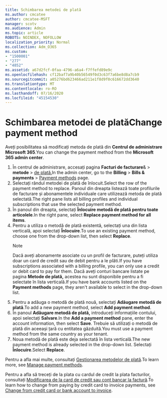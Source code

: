 ```yaml
---
title: Schimbarea metodei de plată
ms.author: cmcatee
author: cmcatee-MSFT
manager: scotv
ms.audience: Admin
ms.topic: article
ROBOTS: NOINDEX, NOFOLLOW
localization_priority: Normal
ms.collection: Adm_O365
ms.custom:
- "1500001"
- "277"
- "4852"
ms.assetid: a67d2fcf-0faa-4796-a6a4-f7ffefd89e9c
ms.openlocfilehash: cf12baf7a9b40b56549f0d3c63f7a6be8d8a7cb9
ms.sourcegitcommit: a05276bd623466ad211e1f8d9f0c616672dd3640
ms.translationtype: MT
ms.contentlocale: ro-RO
ms.lasthandoff: 07/16/2020
ms.locfileid: "45154530"
---
```

# <a name="change-payment-method"></a><span data-ttu-id="dbe6c-102">Schimbarea metodei de plată</span><span class="sxs-lookup"><span data-stu-id="dbe6c-102">Change payment method</span></span>

<span data-ttu-id="dbe6c-103">Aveți posibilitatea să modificați metoda de plată din **Centrul de administrare Microsoft 365**.</span><span class="sxs-lookup"><span data-stu-id="dbe6c-103">You can change the payment method from the **Microsoft 365 admin center**.</span></span>
  
1. <span data-ttu-id="dbe6c-104">În centrul de administrare, accesați pagina **Facturi de facturare**&  >  **metode**  >  [de plată.](https://go.microsoft.com/fwlink/p/?linkid=2018806)</span><span class="sxs-lookup"><span data-stu-id="dbe6c-104">In the admin center, go to the **Billing** > **Bills & payments** > [Payment methods](https://go.microsoft.com/fwlink/p/?linkid=2018806) page.</span></span>
2. <span data-ttu-id="dbe6c-105">Selectați rândul metodei de plată de înlocuit.</span><span class="sxs-lookup"><span data-stu-id="dbe6c-105">Select the row of the payment method to replace.</span></span> <span data-ttu-id="dbe6c-106">Panoul din dreapta listează toate profilurile de facturare și abonamentele individuale care utilizează metoda de plată selectată.</span><span class="sxs-lookup"><span data-stu-id="dbe6c-106">The right pane lists all billing profiles and individual subscriptions that use the selected payment method.</span></span>
3. <span data-ttu-id="dbe6c-107">În panoul din dreapta, selectați **Înlocuire metodă de plată pentru toate articolele**.</span><span class="sxs-lookup"><span data-stu-id="dbe6c-107">In the right pane, select **Replace payment method for all items**.</span></span>
4. <span data-ttu-id="dbe6c-108">Pentru a utiliza o metodă de plată existentă, selectați una din lista verticală, apoi selectați **Înlocuire**.</span><span class="sxs-lookup"><span data-stu-id="dbe6c-108">To use an existing payment method, choose one from the drop-down list, then select **Replace**.</span></span>
    > [!NOTE]
    > <span data-ttu-id="dbe6c-109">Dacă aveți abonamente asociate cu un profil de facturare, puteți utiliza doar un card de credit sau de debit pentru a le plăti.</span><span class="sxs-lookup"><span data-stu-id="dbe6c-109">If you have subscriptions associated with a billing profile, you can only use a credit or debit card to pay for them.</span></span> <span data-ttu-id="dbe6c-110">Dacă aveți conturi bancare listate pe pagina **Metode de plată,** acestea nu sunt disponibile pentru a fi selectate în lista verticală.</span><span class="sxs-lookup"><span data-stu-id="dbe6c-110">If you have bank accounts listed on the **Payment methods** page, they aren't available to select in the drop-down list.</span></span>
5. <span data-ttu-id="dbe6c-111">Pentru a adăuga o metodă de plată nouă, selectați **Adăugare metodă de plată**.</span><span class="sxs-lookup"><span data-stu-id="dbe6c-111">To add a new payment method, select **Add payment method**.</span></span>
6. <span data-ttu-id="dbe6c-112">În panoul **Adăugare metodă de plată,** introduceți informațiile contului, apoi selectați **Salvare**.</span><span class="sxs-lookup"><span data-stu-id="dbe6c-112">In the **Add a payment method** pane, enter the account information, then select **Save**.</span></span> <span data-ttu-id="dbe6c-113">Trebuie să utilizați o metodă de plată din aceeași țară cu entitatea găzduită.</span><span class="sxs-lookup"><span data-stu-id="dbe6c-113">You must use a payment method from the same country as your tenant.</span></span>
7. <span data-ttu-id="dbe6c-114">Noua metodă de plată este deja selectată în lista verticală.</span><span class="sxs-lookup"><span data-stu-id="dbe6c-114">The new payment method is already selected in the drop-down list.</span></span> <span data-ttu-id="dbe6c-115">Selectați **Înlocuire**.</span><span class="sxs-lookup"><span data-stu-id="dbe6c-115">Select **Replace**.</span></span>

<span data-ttu-id="dbe6c-116">Pentru a afla mai multe, consultați [Gestionarea metodelor de plată](https://docs.microsoft.com/microsoft-365/commerce/billing-and-payments/manage-payment-methods).</span><span class="sxs-lookup"><span data-stu-id="dbe6c-116">To learn more, see [Manage payment methods](https://docs.microsoft.com/microsoft-365/commerce/billing-and-payments/manage-payment-methods).</span></span>

<span data-ttu-id="dbe6c-117">Pentru a afla să treceți de la plata cu cardul de credit la plata facturilor, consultați [Modificarea de la card de credit sau cont bancar la factură](https://docs.microsoft.com/microsoft-365/commerce/billing-and-payments/change-payment-method#change-from-credit-card-or-bank-account-to-invoice).</span><span class="sxs-lookup"><span data-stu-id="dbe6c-117">To learn how to change from paying by credit card to invoice payments, see [Change from credit card or bank account to invoice](https://docs.microsoft.com/microsoft-365/commerce/billing-and-payments/change-payment-method#change-from-credit-card-or-bank-account-to-invoice).</span></span>